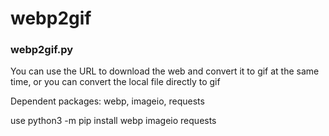 # webp2gif

### webp2gif.py

You can use the URL to download the web and convert it to gif at the same time, or you can convert the local file directly to gif

Dependent packages: webp, imageio, requests

use python3 -m pip install webp imageio requests


